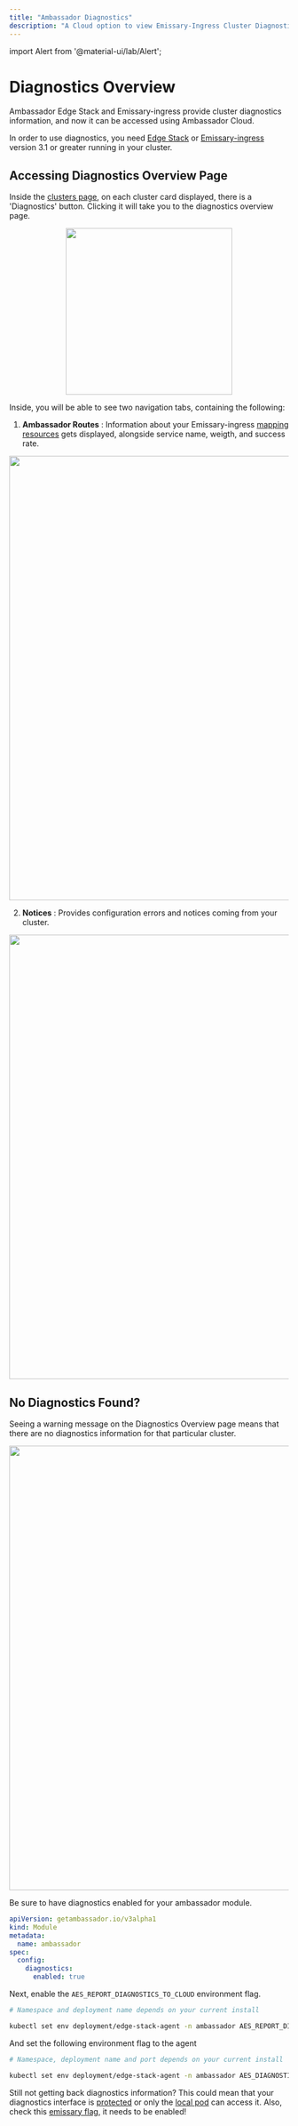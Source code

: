 ```yaml
---
title: "Ambassador Diagnostics"
description: "A Cloud option to view Emissary-Ingress Cluster Diagnostics"
---
```


import Alert from '@material-ui/lab/Alert';

# Diagnostics Overview

Ambassador Edge Stack and Emissary-ingress provide cluster diagnostics information, and now it can be accessed using Ambassador Cloud.

<Alert severity="warning">
    In order to use diagnostics, you need <a href="https://www.getambassador.io/docs/edge-stack/latest/topics/install/migration-matrix/" target="_blank">Edge Stack</a> or <a href="https://www.getambassador.io/docs/emissary/latest/topics/install/migration-matrix/" target="_blank">Emissary-ingress</a> version 3.1 or greater running in your cluster.
</Alert>

## Accessing Diagnostics Overview Page

Inside the [clusters page](https://app.getambassador.io/cloud/clusters), on each cluster card displayed, there is a 'Diagnostics' button. Clicking it will take you to the diagnostics overview page.

  <p align="center">
    <img src="../../images/diag-button.png" width="300"/>
  </p>

Inside, you will be able to see two navigation tabs, containing the following:

1. **Ambassador Routes** : Information about your Emissary-ingress [mapping resources](https://www.getambassador.io/docs/emissary/latest/topics/using/intro-mappings/) gets displayed, alongside service name, weigth, and success rate.

  <p align="center">
    <img src="../../images/cluster-diag-routes-table.png" width="800"/>
  </p>

2. **Notices** : Provides configuration errors and notices coming from your cluster.

  <p align="center">
    <img src="../../images/cluster-diag-notices-table.png" width="800"/>
  </p>

## No Diagnostics Found?

Seeing a warning message on the Diagnostics Overview page means that there are no diagnostics information for that particular cluster.

  <p align="center">
    <img src="../../images/cluster-diag-warning-message.png" width="800"/>
  </p>

Be sure to have diagnostics enabled for your ambassador module.

```yaml
apiVersion: getambassador.io/v3alpha1
kind: Module
metadata:
  name: ambassador
spec:
  config:
    diagnostics:
      enabled: true
```

Next, enable the <code>AES_REPORT_DIAGNOSTICS_TO_CLOUD</code> environment flag.

  ```bash
  # Namespace and deployment name depends on your current install

  kubectl set env deployment/edge-stack-agent -n ambassador AES_REPORT_DIAGNOSTICS_TO_CLOUD="true"
  ```

And set the following environment flag to the agent 

  ```bash
  # Namespace, deployment name and port depends on your current install
  
  kubectl set env deployment/edge-stack-agent -n ambassador AES_DIAGNOSTICS_URL="http://emissary-ingress-admin:8877/ambassador/v0/diag/?json=true"
  ```

<Alert severity="info">
    Still not getting back diagnostics information? This could mean that your diagnostics interface is <a href="https://www.getambassador.io/docs/emissary/latest/howtos/protecting-diag-access/" target="_blank">protected</a> or only the <a href="https://www.getambassador.io/docs/emissary/latest/topics/running/ambassador/#observability" target="_blank">local pod</a> can access it. 
    Also, check this <a href="https://www.getambassador.io/docs/edge-stack/pre-release/topics/running/environment/#aes_report_diagnostics_to_cloud" target="_blank">emissary flag</a>, it needs to be enabled!
</Alert>
 
